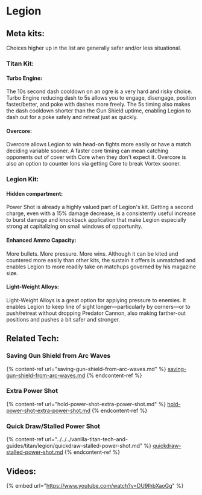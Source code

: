 # Legion

## Meta kits:

Choices higher up in the list are generally safer and/or less situational.

### Titan Kit:

#### Turbo Engine:

The 10s second dash cooldown on an ogre is a very hard and risky choice. Turbo Engine reducing dash to 5s allows you to engage, disengage, position faster/better, and poke with dashes more freely. The 5s timing also makes the dash cooldown shorter than the Gun Shield uptime, enabling Legion to dash out for a poke safely and retreat just as quickly.

#### Overcore:

Overcore allows Legion to win head-on fights more easily or have a match deciding variable sooner. A faster core timing can mean catching opponents out of cover with Core when they don't expect it. Overcore is also an option to counter Ions via getting Core to break Vortex sooner.

### Legion Kit:

#### Hidden compartment:

Power Shot is already a highly valued part of Legion's kit. Getting a second charge, even with a 15% damage decrease, is a consistently useful increase to burst damage and knockback application that make Legion especially strong at capitalizing on small windows of opportunity.

#### &#x20;Enhanced Ammo Capacity:

More bullets. More pressure. More wins. Although it can be kited and countered more easily than other kits, the sustain it offers is unmatched and enables Legion to more readily take on matchups governed by his magazine size.

#### &#x20;Light-Weight Alloys:

Light-Weight Alloys is a great option for applying pressure to enemies. It enables Legion to keep line of sight longer—particularly by corners—or to push/retreat without dropping Predator Cannon, also making farther-out positions and pushes a bit safer and stronger.

## Related Tech:

### Saving Gun Shield from Arc Waves

{% content-ref url="saving-gun-shield-from-arc-waves.md" %}
[saving-gun-shield-from-arc-waves.md](saving-gun-shield-from-arc-waves.md)
{% endcontent-ref %}

### Extra Power Shot

{% content-ref url="hold-power-shot-extra-power-shot.md" %}
[hold-power-shot-extra-power-shot.md](hold-power-shot-extra-power-shot.md)
{% endcontent-ref %}

### Quick Draw/Stalled Power Shot

{% content-ref url="../../../vanilla-titan-tech-and-guides/titan/legion/quickdraw-stalled-power-shot.md" %}
[quickdraw-stalled-power-shot.md](../../../vanilla-titan-tech-and-guides/titan/legion/quickdraw-stalled-power-shot.md)
{% endcontent-ref %}

## Videos:

{% embed url="https://www.youtube.com/watch?v=DU9IhbXaoGg" %}
